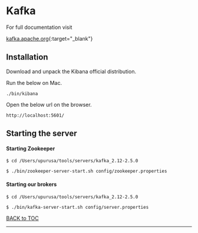 # Kafka

For full documentation visit 

[kafka.apache.org](https://kafka.apache.org/){:target="_blank"}


## Installation

Download and unpack the Kibana official distribution.

Run the below on Mac.

`./bin/kibana`

Open the below url on the browser.

`http://localhost:5601/`


## Starting the server

#### Starting Zookeeper

	$ cd /Users/upurusa/tools/servers/kafka_2.12-2.5.0
	
	$ ./bin/zookeeper-server-start.sh config/zookeeper.properties

#### Starting our brokers

	$ cd /Users/upurusa/tools/servers/kafka_2.12-2.5.0

	$ ./bin/kafka-server-start.sh config/server.properties
	



[BACK to TOC](./../README.md)

----------